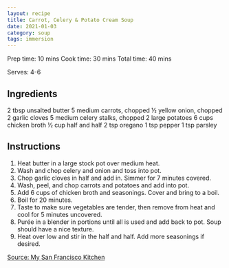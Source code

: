 ```yaml
---
layout: recipe
title: Carrot, Celery & Potato Cream Soup
date: 2021-01-03
category: soup
tags: immersion
---
```


Prep time: 10 mins
Cook time: 30 mins
Total time: 40 mins

Serves: 4-6

## Ingredients
2 tbsp unsalted butter
5 medium carrots, chopped
½ yellow onion, chopped
2 garlic cloves
5 medium celery stalks, chopped
2 large potatoes
6 cups chicken broth
½ cup half and half
2 tsp oregano
1 tsp pepper
1 tsp parsley

## Instructions
1. Heat butter in a large stock pot over medium heat.
1. Wash and chop celery and onion and toss into pot.
1. Chop garlic cloves in half and add in. Simmer for 7 minutes covered.
1. Wash, peel, and chop carrots and potatoes and add into pot. 
1. Add 6 cups of chicken broth and seasonings. Cover and bring to a boil.
1. Boil for 20 minutes.
1. Taste to make sure vegetables are tender, then remove from heat and cool for 5 minutes uncovered.
1. Purée in a blender in portions until all is used and add back to pot. Soup should have a nice texture.
1. Heat over low and stir in the half and half. Add more seasonings if desired.


[Source: My San Francisco Kitchen](https://www.mysanfranciscokitchen.com/carrot-celery-potato-cream-soup/)
